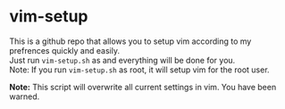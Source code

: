 # vim-setup
This is a github repo that allows you to setup vim according to my prefrences quickly and easily.\
Just run `vim-setup.sh` as and everything will be done for you.\
Note: If you run `vim-setup.sh` as root, it will setup vim for the root user.

**Note:** This script will overwrite all current settings in vim. You have been warned.
